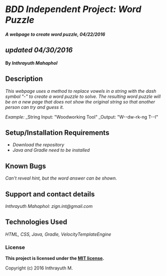 # _BDD Independent Project: Word Puzzle_

#### _A webpage to create word puzzle, 04/22/2016_
## _updated 04/30/2016_

#### By _Inthrayuth Mahaphol_

## Description

_This webpage uses a method to replace vowels in a string with the dash symbol "-" to create a word puzzle to solve. The resulting word puzzle will be on a new page that does not show the original string so that another person can try and guess it._

_Example:_
_String Input: "Woodworking Tool"
_Output: "W--dw-rk-ng T--l"

## Setup/Installation Requirements

* _Download the repository_
* _Java and Gradle need to be installed_

## Known Bugs

_Can't reveal hint, but the word answer can be shown._

## Support and contact details

_Inthrayuth Mahaphol: zign.int@gmail.com_

## Technologies Used

_HTML, CSS, Java, Gradle, VelocityTemplateEngine_

### License

**This project is licensed under the [MIT license](https://opensource.org/licenses/MIT).**

Copyright (c) 2016 Inthrayuth M.
